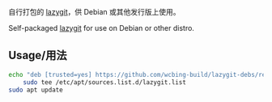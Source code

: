 自行打包的 [lazygit](https://github.com/jesseduffield/lazygit)，供 Debian 或其他发行版上使用。

Self-packaged [lazygit](https://github.com/jesseduffield/lazygit) for use on Debian or other distro.


## Usage/用法

```sh
echo "deb [trusted=yes] https://github.com/wcbing-build/lazygit-debs/releases/latest/download ./" |
    sudo tee /etc/apt/sources.list.d/lazygit.list
sudo apt update
```